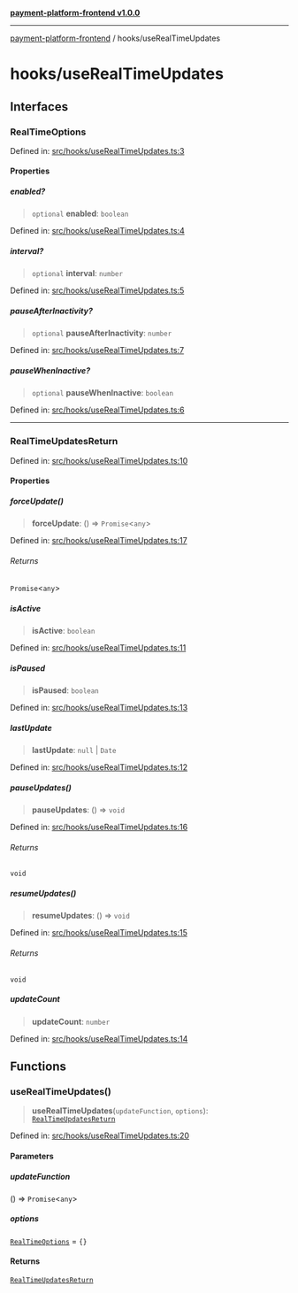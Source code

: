 [**payment-platform-frontend v1.0.0**](../README.md)

***

[payment-platform-frontend](../README.md) / hooks/useRealTimeUpdates

# hooks/useRealTimeUpdates

## Interfaces

### RealTimeOptions

Defined in: [src/hooks/useRealTimeUpdates.ts:3](https://github.com/lsendel/sass/blob/main/frontend/src/hooks/useRealTimeUpdates.ts#L3)

#### Properties

##### enabled?

> `optional` **enabled**: `boolean`

Defined in: [src/hooks/useRealTimeUpdates.ts:4](https://github.com/lsendel/sass/blob/main/frontend/src/hooks/useRealTimeUpdates.ts#L4)

##### interval?

> `optional` **interval**: `number`

Defined in: [src/hooks/useRealTimeUpdates.ts:5](https://github.com/lsendel/sass/blob/main/frontend/src/hooks/useRealTimeUpdates.ts#L5)

##### pauseAfterInactivity?

> `optional` **pauseAfterInactivity**: `number`

Defined in: [src/hooks/useRealTimeUpdates.ts:7](https://github.com/lsendel/sass/blob/main/frontend/src/hooks/useRealTimeUpdates.ts#L7)

##### pauseWhenInactive?

> `optional` **pauseWhenInactive**: `boolean`

Defined in: [src/hooks/useRealTimeUpdates.ts:6](https://github.com/lsendel/sass/blob/main/frontend/src/hooks/useRealTimeUpdates.ts#L6)

***

### RealTimeUpdatesReturn

Defined in: [src/hooks/useRealTimeUpdates.ts:10](https://github.com/lsendel/sass/blob/main/frontend/src/hooks/useRealTimeUpdates.ts#L10)

#### Properties

##### forceUpdate()

> **forceUpdate**: () => `Promise`\<`any`\>

Defined in: [src/hooks/useRealTimeUpdates.ts:17](https://github.com/lsendel/sass/blob/main/frontend/src/hooks/useRealTimeUpdates.ts#L17)

###### Returns

`Promise`\<`any`\>

##### isActive

> **isActive**: `boolean`

Defined in: [src/hooks/useRealTimeUpdates.ts:11](https://github.com/lsendel/sass/blob/main/frontend/src/hooks/useRealTimeUpdates.ts#L11)

##### isPaused

> **isPaused**: `boolean`

Defined in: [src/hooks/useRealTimeUpdates.ts:13](https://github.com/lsendel/sass/blob/main/frontend/src/hooks/useRealTimeUpdates.ts#L13)

##### lastUpdate

> **lastUpdate**: `null` \| `Date`

Defined in: [src/hooks/useRealTimeUpdates.ts:12](https://github.com/lsendel/sass/blob/main/frontend/src/hooks/useRealTimeUpdates.ts#L12)

##### pauseUpdates()

> **pauseUpdates**: () => `void`

Defined in: [src/hooks/useRealTimeUpdates.ts:16](https://github.com/lsendel/sass/blob/main/frontend/src/hooks/useRealTimeUpdates.ts#L16)

###### Returns

`void`

##### resumeUpdates()

> **resumeUpdates**: () => `void`

Defined in: [src/hooks/useRealTimeUpdates.ts:15](https://github.com/lsendel/sass/blob/main/frontend/src/hooks/useRealTimeUpdates.ts#L15)

###### Returns

`void`

##### updateCount

> **updateCount**: `number`

Defined in: [src/hooks/useRealTimeUpdates.ts:14](https://github.com/lsendel/sass/blob/main/frontend/src/hooks/useRealTimeUpdates.ts#L14)

## Functions

### useRealTimeUpdates()

> **useRealTimeUpdates**(`updateFunction`, `options`): [`RealTimeUpdatesReturn`](#realtimeupdatesreturn)

Defined in: [src/hooks/useRealTimeUpdates.ts:20](https://github.com/lsendel/sass/blob/main/frontend/src/hooks/useRealTimeUpdates.ts#L20)

#### Parameters

##### updateFunction

() => `Promise`\<`any`\>

##### options

[`RealTimeOptions`](#realtimeoptions) = `{}`

#### Returns

[`RealTimeUpdatesReturn`](#realtimeupdatesreturn)
